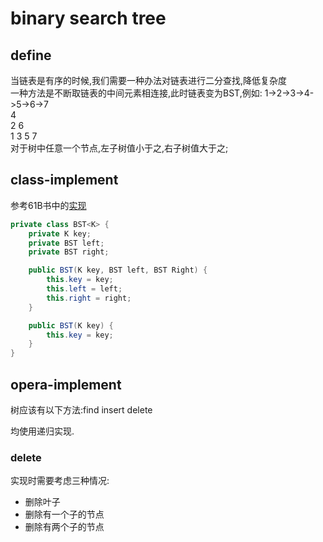 # binary search tree
## define
当链表是有序的时候,我们需要一种办法对链表进行二分查找,降低复杂度  
一种方法是不断取链表的中间元素相连接,此时链表变为BST,例如:
1->2->3->4->5->6->7  
4           
2   6  
1 3 5 7     
对于树中任意一个节点,左子树值小于之,右子树值大于之;   
## class-implement
参考61B书中的[实现](https://joshhug.gitbooks.io/hug61b/content/chap10/chap102.html)
```java
private class BST<K> {
    private K key;
    private BST left;
    private BST right;

    public BST(K key, BST left, BST Right) {
        this.key = key;
        this.left = left;
        this.right = right;
    }

    public BST(K key) {
        this.key = key;
    }
}
```
## opera-implement
树应该有以下方法:find insert delete 
   
均使用递归实现.

### delete
实现时需要考虑三种情况:
- 删除叶子
- 删除有一个子的节点
- 删除有两个子的节点